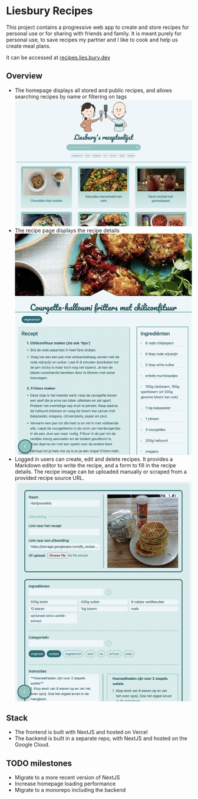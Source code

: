 # Liesbury Recipes

This project contains a progressive web app to create and store recipes for personal use or for sharing with friends and family.
It is meant purely for personal use, to save recipes my partner and I like to cook and help us create meal plans.

It can be accessed at [recipes.lies.bury.dev](https://recipes.lies.bury.dev)

## Overview

- The homepage displays all stored and public recipes, and allows searching recipes by name or filtering on tags
  ![Homepage](./public/images/homepage.png)
- The recipe page displays the recipe details
  ![Recipe details](./public/images/recipe.png)
- Logged in users can create, edit and delete recipes.
  It provides a Markdown editor to write the recipe, and a form to fill in the recipe details.
  The recipe image can be uploaded manually or scraped from a provided recipe source URL.
  ![Create recipe](./public/images/recipe-editor.png)

## Stack

- The frontend is built with NextJS and hosted on Vercel
- The backend is built in a separate repo, with NextJS and hosted on the Google Cloud.

## TODO milestones

- Migrate to a more recent version of NextJS
- Increase homepage loading performance
- Migrate to a monorepo including the backend
